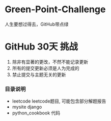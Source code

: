 # Green-Point-Challenge
人生要想过得去，GitHub带点绿

# GitHub 30天 挑战
1. 除非有显著的更改，不然不能记录更新
2. 所有的提交更新必须是人为完成的
3. 禁止提交与主题无关的更新



### 目录说明

- leetcode                      leetcode题目, 可能包含部分解题报告
- mysite                          django
- python_cookbook    <python cookbook> 代码

